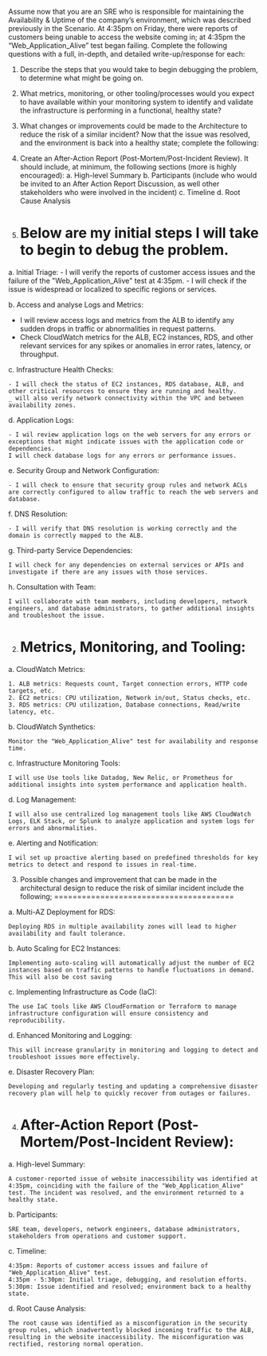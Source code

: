 Assume now that you are an SRE who is responsible for maintaining the Availability & Uptime of the company’s environment, which was described previously in the Scenario. At 4:35pm on Friday, there were reports of customers being unable to access the website coming in; at 4:35pm the “Web_Application_Alive” test began failing. Complete the following questions with a full, in-depth, and detailed write-up/response for each:
1. Describe the steps that you would take to begin debugging the problem, to determine what might be going on.
2. What metrics, monitoring, or other tooling/processes would you expect to have available within your monitoring system to identify and validate the infrastructure is performing in a functional, healthy state?
3. What changes or improvements could be made to the Architecture to reduce the risk of a similar incident?
Now that the issue was resolved, and the environment is back into a healthy state; complete the following:
1. Create an After-Action Report (Post-Mortem/Post-Incident Review). It should include, at minimum, the following sections (more is highly encouraged):
a. High-level Summary
b. Participants (include who would be invited to an After Action Report Discussion, as well other stakeholders who were involved in the incident)
c. Timeline
d. Root Cause Analysis





1. Below are my initial steps I will take to begin to debug the problem.
   =====================================================================

a. Initial Triage:
    - I will verify the reports of customer access issues and the failure of the "Web_Application_Alive" test at 4:35pm.
    - I will check if the issue is widespread or localized to specific regions or services.

b. Access and analyse Logs and Metrics:

   - I will review access logs and metrics from the ALB to identify any sudden drops in traffic or abnormalities in request patterns.
   - Check CloudWatch metrics for the ALB, EC2 instances, RDS, and other relevant services for any spikes or anomalies in error rates, latency, or throughput.

c. Infrastructure Health Checks:

    - I will check the status of EC2 instances, RDS database, ALB, and other critical resources to ensure they are running and healthy.
    _ will also verify network connectivity within the VPC and between availability zones.

d. Application Logs:

    - I wil review application logs on the web servers for any errors or exceptions that might indicate issues with the application code or dependencies.
    I will check database logs for any errors or performance issues.

e. Security Group and Network Configuration:

    - I will check to ensure that security group rules and network ACLs are correctly configured to allow traffic to reach the web servers and database.

f. DNS Resolution:

    - I will verify that DNS resolution is working correctly and the domain is correctly mapped to the ALB.

g. Third-party Service Dependencies:

    I will check for any dependencies on external services or APIs and investigate if there are any issues with those services.

h. Consultation with Team:

    I will collaborate with team members, including developers, network engineers, and database administrators, to gather additional insights and troubleshoot the issue.

2. Metrics, Monitoring, and Tooling:
   =================================

a. CloudWatch Metrics:

    1. ALB metrics: Requests count, Target connection errors, HTTP code targets, etc.
    2. EC2 metrics: CPU utilization, Network in/out, Status checks, etc.
    3. RDS metrics: CPU utilization, Database connections, Read/write latency, etc.

b. CloudWatch Synthetics:

    Monitor the "Web_Application_Alive" test for availability and response time.

c. Infrastructure Monitoring Tools:

    I will use Use tools like Datadog, New Relic, or Prometheus for additional insights into system performance and application health.

d. Log Management:

    I will also use centralized log management tools like AWS CloudWatch Logs, ELK Stack, or Splunk to analyze application and system logs for errors and abnormalities.

e. Alerting and Notification:

    I wil set up proactive alerting based on predefined thresholds for key metrics to detect and respond to issues in real-time.

3. Possible changes and improvement that can be made in the architectural design to reduce the risk of similar incident include the following;
=======================================

a. Multi-AZ Deployment for RDS:

    Deploying RDS in multiple availability zones will lead to higher availability and fault tolerance.

b. Auto Scaling for EC2 Instances:

    Implementing auto-scaling will automatically adjust the number of EC2 instances based on traffic patterns to handle fluctuations in demand. This will also be cost saving

c. Implementing Infrastructure as Code (IaC):

    The use IaC tools like AWS CloudFormation or Terraform to manage infrastructure configuration will ensure consistency and reproducibility.

d. Enhanced Monitoring and Logging:

    This will increase granularity in monitoring and logging to detect and troubleshoot issues more effectively.

e. Disaster Recovery Plan:

    Developing and regularly testing and updating a comprehensive disaster recovery plan will help to quickly recover from outages or failures.

4. After-Action Report (Post-Mortem/Post-Incident Review):
   =======================================================

a. High-level Summary:

    A customer-reported issue of website inaccessibility was identified at 4:35pm, coinciding with the failure of the "Web_Application_Alive" test. The incident was resolved, and the environment returned to a healthy state.

b. Participants:

    SRE team, developers, network engineers, database administrators, stakeholders from operations and customer support.

c. Timeline:

    4:35pm: Reports of customer access issues and failure of "Web_Application_Alive" test.
    4:35pm - 5:30pm: Initial triage, debugging, and resolution efforts.
    5:30pm: Issue identified and resolved; environment back to a healthy state.

d. Root Cause Analysis:

    The root cause was identified as a misconfiguration in the security group rules, which inadvertently blocked incoming traffic to the ALB, resulting in the website inaccessibility. The misconfiguration was rectified, restoring normal operation.